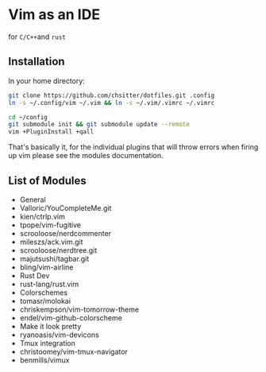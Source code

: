 # Vim as an IDE 
for `C/C++`and `rust`

## Installation

In your home directory:
```bash
git clone https://github.com/chsitter/dotfiles.git .config
ln -s ~/.config/vim ~/.vim && ln -s ~/.vim/.vimrc ~/.vimrc

cd ~/config
git submodule init && git submodule update --remote
vim +PluginInstall +qall
```

That's basically it, for the individual plugins that will throw errors when firing up vim please 
see the modules documentation.

## List of Modules
- General
 - Valloric/YouCompleteMe.git
 - kien/ctrlp.vim
 - tpope/vim-fugitive
 - scrooloose/nerdcommenter
 - mileszs/ack.vim.git
 - scrooloose/nerdtree.git
 - majutsushi/tagbar.git
 - bling/vim-airline
- Rust Dev
 - rust-lang/rust.vim
- Colorschemes
 - tomasr/molokai
 - chriskempson/vim-tomorrow-theme
 - endel/vim-github-colorscheme
- Make it look pretty
 - ryanoasis/vim-devicons
- Tmux integration
 - christoomey/vim-tmux-navigator
 - benmills/vimux



